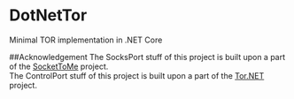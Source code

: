 # DotNetTor
Minimal TOR implementation in .NET Core

##Acknowledgement
The SocksPort stuff of this project is built upon a part of the [SocketToMe](https://github.com/joelverhagen/SocketToMe) project.  
The ControlPort stuff of this project is built upon a part of the [Tor.NET](https://github.com/sharpbrowser/Tor.NET) project.
